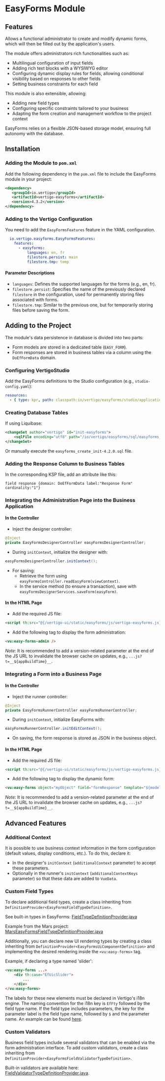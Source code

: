 # EasyForms Module

## Features

Allows a functional administrator to create and modify dynamic forms, which will then be filled out by the application's users.

The module offers administrators rich functionalities such as:

- Multilingual configuration of input fields
- Adding rich text blocks with a WYSIWYG editor
- Configuring dynamic display rules for fields, allowing conditional visibility based on responses to other fields
- Setting business constraints for each field

This module is also extensible, allowing:

- Adding new field types
- Configuring specific constraints tailored to your business
- Adapting the form creation and management workflow to the project context

EasyForms relies on a flexible JSON-based storage model, ensuring full autonomy with the database.

## Installation

### Adding the Module to `pom.xml`

Add the following dependency in the `pom.xml` file to include the EasyForms module in your project:

```xml
<dependency>
   <groupId>io.vertigo</groupId>
   <artifactId>vertigo-easyforms</artifactId>
   <version>4.3.2</version>
</dependency>
```

### Adding to the Vertigo Configuration

You need to add the `EasyFormsFeatures` feature in the YAML configuration.

```yaml
  io.vertigo.easyforms.EasyFormsFeatures:
    features:
      - easyforms:
          languages: en, fr
          filestore.persist: main
          filestore.tmp: temp
```

#### Parameter Descriptions

- `languages`: Defines the supported languages for the forms (e.g., en, fr).
- `filestore.persist`: Specifies the name of the previously declared `filestore` in the configuration, used for permanently storing files associated with forms.
- `filestore.tmp`: Similar to the previous one, but for temporarily storing files before saving the form.

## Adding to the Project

The module's data persistence in database is divided into two parts:

- Form models are stored in a dedicated table (`EASY_FORM`).
- Form responses are stored in business tables via a column using the `DoEfFormData` domain.

### Configuring VertigoStudio

Add the EasyForms definitions to the Studio configuration (e.g., `studio-config.yaml`):

```yaml
resources:
  - { type: kpr, path: classpath:io/vertigo/easyforms/studio/application.kpr}
```

### Creating Database Tables

If using Liquibase:

```xml
<changeSet author="vertigo" id="init-easyforms">
    <sqlFile encoding="utf8" path="/io/vertigo/easyforms/sql/easyforms_create_init-4.2.0.sql" />
</changeSet>
```

Or manually execute the `easyforms_create_init-4.2.0.sql` file.

### Adding the Response Column to Business Tables

In the corresponding KSP file, add an attribute like this:

```ksp
field response {domain: DoEfFormData label:"Response Form" cardinality:"1"}
```

### Integrating the Administration Page into the Business Application

#### In the Controller

- Inject the designer controller:

```java
@Inject
private EasyFormsDesignerController easyFormsDesignerController;
```

- During `initContext`, initialize the designer with:

```java
easyFormsDesignerController.initContext();
```

- For saving:
    - Retrieve the form using `easyFormsController.readEasyForm(viewContext)`.
    - In the service method (to ensure a transaction), save with `easyFormsDesignerServices.saveForm(easyForm)`.

#### In the HTML Page

- Add the required JS file:

```html
<script th:src="@{/vertigo-ui/static/easyforms/js/vertigo-easyforms.js}" th:data-context="@{/}"></script>
```

- Add the following tag to display the form administration:

```html
<vu:easy-forms-admin />
```

*Note:* It is recommended to add a version-related parameter at the end of the JS URL to invalidate the browser cache on updates, e.g., `...js?t=__${appBuildTime}__`.

### Integrating a Form into a Business Page

#### In the Controller

- Inject the runner controller:

```java
@Inject
private EasyFormsRunnerController easyFormsRunnerController;
```

- During `initContext`, initialize EasyForms with:

```java
easyFormsRunnerController.initEditContext();
```

- On saving, the form response is stored as JSON in the business object.

#### In the HTML Page

- Add the required JS file:

```html
<script th:src="@{/vertigo-ui/static/easyforms/js/vertigo-easyforms.js}" th:data-context="@{/}"></script>
```

- Add the following tag to display the dynamic form:

```html
<vu:easy-forms object="myObject" field="formResponse" template="${model.formModel}" />
```

*Note:* It is recommended to add a version-related parameter at the end of the JS URL to invalidate the browser cache on updates, e.g., `...js?t=__${appBuildTime}__`.


## Advanced Features

### Additional Context

It is possible to use business context information in the form configuration (default values, display conditions, etc.). To do this, declare it:

- In the designer's `initContext` (`additionalContext` parameter) to accept these parameters.
- Optionally in the runner's `initContext` (`additionalContextKeys` parameter) so that these data are added to `VueData`.

### Custom Field Types

To declare additional field types, create a class inheriting from `DefinitionProvider<EasyFormsFieldTypeDefinition>`.

See built-in types in EasyForms: [FieldTypeDefinitionProvider.java](https://github.com/vertigo-io/vertigo-modules/blob/develop/vertigo-easyforms/src/main/java/io/vertigo/easyforms/runner/pack/provider/FieldTypeDefinitionProvider.java)

Example from the Mars project: [MarsEasyFormsFieldTypeDefinitionProvider.java](https://github.com/vertigo-io/vertigo-mars/blob/develop/src/main/java/io/mars/support/easyforms/MarsEasyFormsFieldTypeDefinitionProvider.java)

Additionally, you can declare new UI rendering types by creating a class inheriting from `DefinitionProvider<EasyFormsUiComponentDefinition>` and implementing the desired rendering inside the `<vu:easy-forms>` tag.

Example, if declaring a type named 'slider':

```html
<vu:easy-forms ...>
    <div th:case="EfUicSlider">
        ...
    </div>
</vu:easy-forms>
```

The labels for these new elements must be declared in Vertigo's i18n engine. The naming convention for the i18n key is `EfFty` followed by the field type name. If the field type includes parameters, the key for the parameter label is the field type name, followed by `$` and the parameter name. An example can be found [here](https://github.com/vertigo-io/vertigo-modules/blob/develop/vertigo-easyforms/src/main/resources/io/vertigo/easyforms/runner/pack/EfPackResources_en.properties).

### Custom Validators

Business field types include several validators that can be enabled via the form administration interface. To add custom validators, create a class inheriting from `DefinitionProvider<EasyFormsFieldValidatorTypeDefinition>`.

Built-in validators are available here: [FieldValidatorTypeDefinitionProvider.java](https://github.com/vertigo-io/vertigo-modules/blob/develop/vertigo-easyforms/src/main/java/io/vertigo/easyforms/runner/pack/provider/FieldValidatorTypeDefinitionProvider.java).

